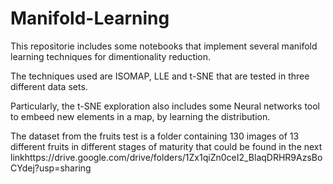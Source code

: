 # Manifold-Learning
This repositorie includes some notebooks that implement several manifold learning techniques for dimentionality reduction.

The techniques used are ISOMAP, LLE and t-SNE that are tested in three different data sets.

Particularly, the t-SNE exploration also includes some Neural networks tool to embeed new elements in a map, by learning the distribution.

The dataset from the fruits test is a folder containing 130 images of 13 different fruits in different stages of maturity that could be found in the next linkhttps://drive.google.com/drive/folders/1Zx1qiZn0ceI2_BlaqDRHR9AzsBoCYdej?usp=sharing
